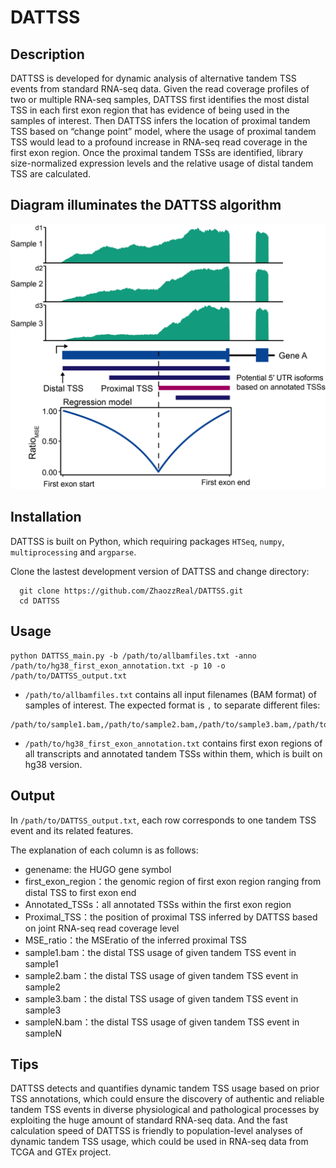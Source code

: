 # DATTSS


## Description

DATTSS is developed for dynamic analysis of alternative tandem TSS events from standard RNA-seq data. Given the read coverage profiles of two or multiple RNA-seq samples, DATTSS first identifies the most distal TSS in each first exon region that has evidence of being used in the samples of interest. Then DATTSS infers the location of proximal tandem TSS based on “change point” model, where the usage of proximal tandem TSS would lead to a profound increase in RNA-seq read coverage in the first exon region. Once the proximal tandem TSSs are identified, library size-normalized expression levels and the relative usage of distal tandem TSS are calculated.


## Diagram illuminates the DATTSS algorithm

![image](https://github.com/ZhaozzReal/DATTSS/blob/main/diagram.png)


## Installation

DATTSS is built on Python, which requiring packages ```HTSeq```, ```numpy```, ```multiprocessing``` and ```argparse```.

Clone the lastest development version of DATTSS and change directory:

```
  git clone https://github.com/ZhaozzReal/DATTSS.git
  cd DATTSS
```

## Usage

```
python DATTSS_main.py -b /path/to/allbamfiles.txt -anno /path/to/hg38_first_exon_annotation.txt -p 10 -o /path/to/DATTSS_output.txt
```

* ```/path/to/allbamfiles.txt``` contains all input filenames (BAM format) of samples of interest. 
The expected format is `,` to separate different files:
```
/path/to/sample1.bam,/path/to/sample2.bam,/path/to/sample3.bam,/path/to/sampleN.bam
```

* ```/path/to/hg38_first_exon_annotation.txt``` contains first exon regions of all transcripts and annotated tandem TSSs within them, which is built on hg38 version.


## Output

In ```/path/to/DATTSS_output.txt```, each row corresponds to one tandem TSS event and its related features.

The explanation of each column is as follows:
 
 * genename: the HUGO gene symbol
 * first_exon_region：the genomic region of first exon region ranging from distal TSS to first exon end
 * Annotated_TSSs：all annotated TSSs within the first exon region
 * Proximal_TSS：the position of proximal TSS inferred by DATTSS based on joint RNA-seq read coverage level
 * MSE_ratio：the MSEratio of the inferred proximal TSS
 * sample1.bam：the distal TSS usage of given tandem TSS event in sample1
 * sample2.bam：the distal TSS usage of given tandem TSS event in sample2
 * sample3.bam：the distal TSS usage of given tandem TSS event in sample3
 * sampleN.bam：the distal TSS usage of given tandem TSS event in sampleN



## Tips
DATTSS detects and quantifies dynamic tandem TSS usage based on prior TSS annotations, which could ensure the discovery of authentic and reliable tandem TSS events in diverse physiological and pathological processes by exploiting the huge amount of standard RNA-seq data. And the fast calculation speed of DATTSS is friendly to population-level analyses of dynamic tandem TSS usage, which could be used in RNA-seq data from TCGA and GTEx project.

